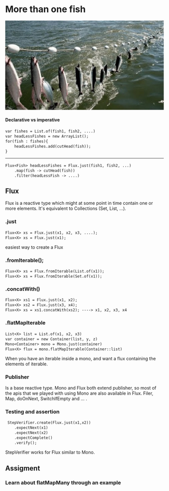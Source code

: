 # More than one fish

![Fished](fishes.jpeg)

#### Declarative vs imperative

    var fishes = List.of(fish1, fish2, ....)
    var headLessFishes = new ArrayList(); 
    for(fish : fishes){
        headLessFishes.add(cutHead(fish));
    }

-------------------------

    Flux<Fish> headLessFishes = Flux.just(fish1, fish2, ...)
        .map(fish -> cutHead(fish))
        .filter(headLessFish -> ....)

## Flux

Flux is a reactive type which might at some point in time contain one or more elements.
It's equivalent to Collections (Set, List, ...).

### .just

    Flux<X> xs = Flux.just(x1, x2, x3, ....);
    Flux<X> xs = Flux.just(x1);

easiest way to create a Flux

### .fromIterable();

    Flux<X> xs = Flux.fromIterable(List.of(x1));
    Flux<X> xs = Flux.fromIterable(Set.of(x1));

### .concatWith()

    Flux<X> xs1 = Flux.just(x1, x2);
    Flux<X> xs2 = Flux.just(x3, x4);
    Flux<X> xs = xs1.concatWith(xs2); ----> x1, x2, x3, x4

### .flatMapIterable

    List<X> list = List.of(x1, x2, x3)
    var container = new Container(list, y, z)
    Mono<Container> mono = Mono.just(container)
    Flux<X> flux = mono.flatMapIterable(Container::list)

When you have an iterable inside a mono, and want a flux containing the elements of iterable.

### Publisher

Is a base reactive type.
Mono and Flux both extend publisher, so most of the apis that we played with using Mono are also available in Flux.
Filer, Map, doOnNext, SwitchIfEmpty and ... .

### Testing and assertion

     StepVerifier.create(Flux.just(x1,x2))
        .expectNext(x1)
        .expectNext(x2)
        .expectComplete()
        .verify();

StepVerifier works for Flux similar to Mono.

## Assigment

### Learn about flatMapMany through an example

